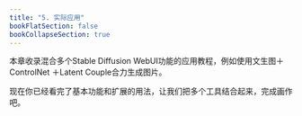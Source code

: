 ```yaml
---
title: "5. 实际应用"
bookFlatSection: false
bookCollapseSection: true
---
```


本章收录混合多个Stable Diffusion WebUI功能的应用教程，例如使用文生图＋ ControlNet ＋Latent Couple合力生成图片。

现在你已经看完了基本功能和扩展的用法，让我们把多个工具结合起来，完成画作吧。
